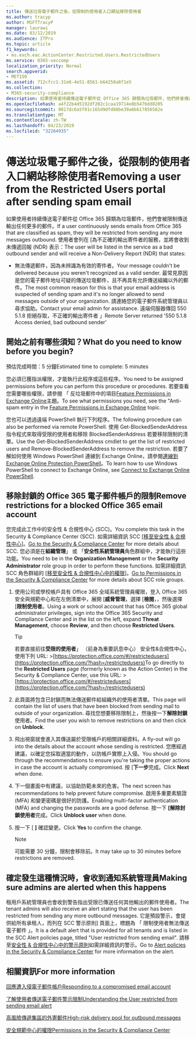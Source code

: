```yaml
---
title: 傳送垃圾電子郵件之後，從限制的使用者入口網站移除使用者
ms.author: tracyp
author: MSFTTracyP
manager: laurawi
ms.date: 03/12/2019
ms.audience: ITPro
ms.topic: article
f1_keywords:
- ms.exch.eac.ActionCenter.Restricted.Users.RestrictedUsers
ms.service: O365-seccomp
localization_priority: Normal
search.appverid:
- MET150
ms.assetid: 712cfcc1-31e8-4e51-8561-b64258a8f1e5
ms.collection:
- M365-security-compliance
description: 如果使用者持續傳送電子郵件從 Office 365 歸類為垃圾郵件，他們將會傳送任何更多的郵件限制。
ms.openlocfilehash: a4f22b4d5192df202c1caa19714e8b5476dd8205
ms.sourcegitcommit: 0017dc6a5f81c165d9dfd88be39a6bb17856582e
ms.translationtype: MT
ms.contentlocale: zh-TW
ms.lasthandoff: 04/23/2019
ms.locfileid: "32264935"
---
```

# <a name="removing-a-user-from-the-restricted-users-portal-after-sending-spam-email"></a><span data-ttu-id="77f16-103">傳送垃圾電子郵件之後，從限制的使用者入口網站移除使用者</span><span class="sxs-lookup"><span data-stu-id="77f16-103">Removing a user from the Restricted Users portal after sending spam email</span></span>

<span data-ttu-id="77f16-104">如果使用者持續傳送電子郵件從 Office 365 歸類為垃圾郵件，他們會被限制傳送輸出任何更多的郵件。</span><span class="sxs-lookup"><span data-stu-id="77f16-104">If a user continuously sends emails from Office 365 that are classified as spam, they will be restricted from sending any more messages outbound.</span></span> <span data-ttu-id="77f16-105">使用者會列在 [為不正確的輸出寄件者的服務，並將會收到未傳遞回報 (NDR) 表示：</span><span class="sxs-lookup"><span data-stu-id="77f16-105">The user will be listed in the service as a bad outbound sender and will receive a Non-Delivery Report (NDR) that states:</span></span>

- <span data-ttu-id="77f16-106">無法傳遞郵件，因為未辨識為有效的寄件者。</span><span class="sxs-lookup"><span data-stu-id="77f16-106">Your message couldn't be delivered because you weren't recognized as a valid sender.</span></span> <span data-ttu-id="77f16-107">最常見原因是您的電子郵件地址可疑的傳送垃圾郵件，且不再具有允許傳送組織以外的郵件。</span><span class="sxs-lookup"><span data-stu-id="77f16-107">The most common reason for this is that your email address is suspected of sending spam and it's no longer allowed to send messages outside of your organization.</span></span> <span data-ttu-id="77f16-108">請連絡您的電子郵件系統管理員以尋求協助。</span><span class="sxs-lookup"><span data-stu-id="77f16-108">Contact your email admin for assistance.</span></span> <span data-ttu-id="77f16-109">遠端伺服器傳回 550 5.1.8 拒絕存取，不正確的輸出寄件者 」</span><span class="sxs-lookup"><span data-stu-id="77f16-109">Remote Server returned '550 5.1.8 Access denied, bad outbound sender'</span></span>

## <a name="what-do-you-need-to-know-before-you-begin"></a><span data-ttu-id="77f16-110">開始之前有哪些須知？</span><span class="sxs-lookup"><span data-stu-id="77f16-110">What do you need to know before you begin?</span></span>
<span data-ttu-id="77f16-111"><a name="sectionSection0"> </a></span><span class="sxs-lookup"><span data-stu-id="77f16-111"></span></span>

<span data-ttu-id="77f16-112">預估完成時間：5 分鐘</span><span class="sxs-lookup"><span data-stu-id="77f16-112">Estimated time to complete: 5 minutes</span></span>
  
<span data-ttu-id="77f16-113">您必須已獲指派權限，才能執行此程序或這些程序。</span><span class="sxs-lookup"><span data-stu-id="77f16-113">You need to be assigned permissions before you can perform this procedure or procedures.</span></span> <span data-ttu-id="77f16-114">若要查看您需要哪些權限，請參閱 「 反垃圾郵件中的項目[Feature Permissions in Exchange Online](http://technet.microsoft.com/library/15073ce1-0917-403b-8839-02a2ebc96e16.aspx)主題。</span><span class="sxs-lookup"><span data-stu-id="77f16-114">To see what permissions you need, see the "Anti-spam entry in the [Feature Permissions in Exchange Online](http://technet.microsoft.com/library/15073ce1-0917-403b-8839-02a2ebc96e16.aspx) topic.</span></span>

<span data-ttu-id="77f16-115">您也可以透過遠端 PowerShell 執行下列程序。</span><span class="sxs-lookup"><span data-stu-id="77f16-115">The following procedure can also be performed via remote PowerShell.</span></span> <span data-ttu-id="77f16-116">使用 Get-BlockedSenderAddress 指令程式來取得受限的使用者和移除 BlockedSenderAddress 若要移除限制的清單。</span><span class="sxs-lookup"><span data-stu-id="77f16-116">Use the Get-BlockedSenderAddress cmdlet to get the list of restricted users and Remove-BlockedSenderAddress to remove the restriction.</span></span> <span data-ttu-id="77f16-117">若要了解如何使用 Windows PowerShell 連線到 Exchange Online，請參閱[連線到 Exchange Online Protection PowerShell](https://go.microsoft.com/fwlink/p/?linkid=396554)。</span><span class="sxs-lookup"><span data-stu-id="77f16-117">To learn how to use Windows PowerShell to connect to Exchange Online, see [Connect to Exchange Online PowerShell](https://go.microsoft.com/fwlink/p/?linkid=396554).</span></span>

## <a name="remove-restrictions-for-a-blocked-office-365-email-account"></a><span data-ttu-id="77f16-118">移除封鎖的 Office 365 電子郵件帳戶的限制</span><span class="sxs-lookup"><span data-stu-id="77f16-118">Remove restrictions for a blocked Office 365 email account</span></span>

<span data-ttu-id="77f16-119">您完成此工作中的安全性 & 合規性中心 (SCC)。</span><span class="sxs-lookup"><span data-stu-id="77f16-119">You complete this task in the Security & Compliance Center (SCC).</span></span> <span data-ttu-id="77f16-120">如需詳細資訊 SCC [[移至安全性 & 合規性中心](go-to-the-securitycompliance-center.md)]。</span><span class="sxs-lookup"><span data-stu-id="77f16-120">[Go to the Security & Compliance Center](go-to-the-securitycompliance-center.md) for more details about SCC.</span></span> <span data-ttu-id="77f16-121">您必須是在**組織管理**」 或 「**安全性系統管理員**角色群組中，才能執行這些功能。</span><span class="sxs-lookup"><span data-stu-id="77f16-121">You need to be in the **Organization Management** or the **Security Administrator** role group in order to perform these functions.</span></span> <span data-ttu-id="77f16-122">如需詳細資訊 SCC 角色群組的 [[移至安全性 & 合規性中心中的權限](permissions-in-the-security-and-compliance-center.md)]。</span><span class="sxs-lookup"><span data-stu-id="77f16-122">[Go to Permissions in the Security & Compliance Center](permissions-in-the-security-and-compliance-center.md) for more details about SCC role groups.</span></span>

1. <span data-ttu-id="77f16-123">使用公司或學校帳戶具有 Office 365 全域系統管理員權限，登入 Office 365 安全與規範中心和在左側清單中，展開 [**威脅管理**，選擇 [**檢閱**，，然後選擇 [**限制使用者**。</span><span class="sxs-lookup"><span data-stu-id="77f16-123">Using a work or school account that has Office 365 global administrator privileges, sign into the Office 365 Security and Compliance Center and in the list on the left, expand **Threat Management**, choose **Review**, and then choose **Restricted Users**.</span></span>
    
    > [!TIP]
    > <span data-ttu-id="77f16-124">若要直接前往**受限的使用者**」 （前身為重要訊息中心） 安全性&amp;合規性中心，使用下列 URL: >[https://protection.office.com/#/restrictedusers](https://protection.office.com/?hash=/restrictedusers)</span><span class="sxs-lookup"><span data-stu-id="77f16-124">To go directly to the **Restricted Users** page (formerly known as the Action Center) in the Security &amp; Compliance Center, use this URL: > [https://protection.office.com/#/restrictedusers](https://protection.office.com/?hash=/restrictedusers)</span></span>

2. <span data-ttu-id="77f16-125">此頁面將包含已封鎖而無法傳送郵件給組織外的使用者清單。</span><span class="sxs-lookup"><span data-stu-id="77f16-125">This page will contain the list of users that have been blocked from sending mail to outside of your organization.</span></span>  <span data-ttu-id="77f16-126">尋找您想要移除限制上，然後按一下**解除封鎖**使用者。</span><span class="sxs-lookup"><span data-stu-id="77f16-126">Find the user you wish to remove restrictions on and then click on **Unblock**.</span></span>

3. <span data-ttu-id="77f16-127">飛出視窗就會進入其傳送屬於受限帳戶的相關詳細資料。</span><span class="sxs-lookup"><span data-stu-id="77f16-127">A fly-out will go into the details about the account whose sending is restricted.</span></span> <span data-ttu-id="77f16-128">您應經過建議，以確定您採取適當的動作，以防帳戶實際上入侵。</span><span class="sxs-lookup"><span data-stu-id="77f16-128">You should go through the recommendations to ensure you're taking the proper actions in case the account is actually compromised.</span></span> <span data-ttu-id="77f16-129">按 [**下一步**完成。</span><span class="sxs-lookup"><span data-stu-id="77f16-129">Click **Next** when done.</span></span>

4. <span data-ttu-id="77f16-130">下一個畫面中有建議，以協助防範未來的危害。</span><span class="sxs-lookup"><span data-stu-id="77f16-130">The next screen has recommendations to help prevent future compromise.</span></span> <span data-ttu-id="77f16-131">啟用多重要素驗證 (MFA) 和變更密碼是很好的防護。</span><span class="sxs-lookup"><span data-stu-id="77f16-131">Enabling multi-factor authentication (MFA) and changing the passwords are a good defense.</span></span> <span data-ttu-id="77f16-132">按一下 **[解除封鎖使用者**完成。</span><span class="sxs-lookup"><span data-stu-id="77f16-132">Click **Unblock user** when done.</span></span>

5. <span data-ttu-id="77f16-133">按一下 [ **]** 確認變更。</span><span class="sxs-lookup"><span data-stu-id="77f16-133">Click **Yes** to confirm the change.</span></span>

    > [!NOTE]
    > <span data-ttu-id="77f16-134">可能需要 30 分鐘，限制會移除前。</span><span class="sxs-lookup"><span data-stu-id="77f16-134">It may take up to 30 minutes before restrictions are removed.</span></span> 

## <a name="making-sure-admins-are-alerted-when-this-happens"></a><span data-ttu-id="77f16-135">確定發生這種情況時，會收到通知系統管理員</span><span class="sxs-lookup"><span data-stu-id="77f16-135">Making sure admins are alerted when this happens</span></span>

<span data-ttu-id="77f16-136">租用戶系統管理員也會收到警告指出受限已傳送任何其他輸出的郵件使用者。</span><span class="sxs-lookup"><span data-stu-id="77f16-136">The tenant admins will also receive an alert stating that the user has been restricted from sending any more outbound messages.</span></span> <span data-ttu-id="77f16-137">它是預設警示，會提供給所有承租人，而列在 SCC 警示原則] 頁面上，標題為 「 限制使用者無法傳送電子郵件 」。</span><span class="sxs-lookup"><span data-stu-id="77f16-137">It is a default alert that is provided for all tenants and is listed in the SCC Alert policies page, titled "User restricted from sending email".</span></span> <span data-ttu-id="77f16-138">請移至[安全性 & 合規性中心中的警示原則](https://docs.microsoft.com/en-us/office365/securitycompliance/alert-policies)如需詳細資訊的警示。</span><span class="sxs-lookup"><span data-stu-id="77f16-138">Go to [Alert policies in the Security & Compliance Center](https://docs.microsoft.com/en-us/office365/securitycompliance/alert-policies) for more information on the alert.</span></span>

## <a name="for-more-information"></a><span data-ttu-id="77f16-139">相關資訊</span><span class="sxs-lookup"><span data-stu-id="77f16-139">For more information</span></span>

[<span data-ttu-id="77f16-140">回應遭入侵電子郵件帳戶</span><span class="sxs-lookup"><span data-stu-id="77f16-140">Responding to a compromised email account</span></span>](responding-to-a-compromised-email-account.md)

[<span data-ttu-id="77f16-141">了解使用者傳送電子郵件警示限制</span><span class="sxs-lookup"><span data-stu-id="77f16-141">Understanding the User restricted from sending email alert</span></span>](https://docs.microsoft.com/en-us/office365/securitycompliance/alert-policies)

[<span data-ttu-id="77f16-142">高風險傳遞集區的外寄郵件</span><span class="sxs-lookup"><span data-stu-id="77f16-142">High-risk delivery pool for outbound messages</span></span>](high-risk-delivery-pool-for-outbound-messages.md)

[<span data-ttu-id="77f16-143">安全規範中心的權限</span><span class="sxs-lookup"><span data-stu-id="77f16-143">Permissions in the Security & Compliance Center</span></span>](permissions-in-the-security-and-compliance-center.md)
